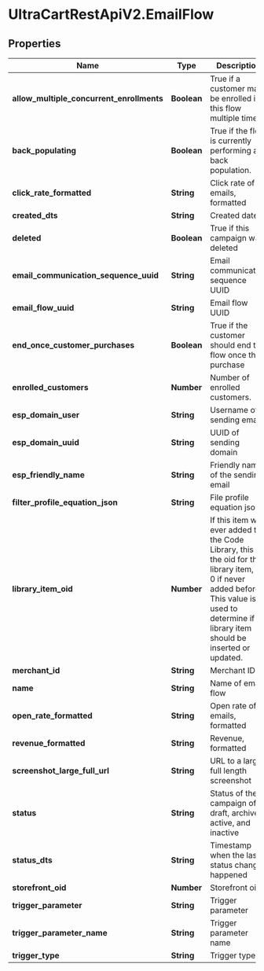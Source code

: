 # UltraCartRestApiV2.EmailFlow

## Properties
Name | Type | Description | Notes
------------ | ------------- | ------------- | -------------
**allow_multiple_concurrent_enrollments** | **Boolean** | True if a customer may be enrolled in this flow multiple times | [optional] 
**back_populating** | **Boolean** | True if the flow is currently performing a back population. | [optional] 
**click_rate_formatted** | **String** | Click rate of emails, formatted | [optional] 
**created_dts** | **String** | Created date | [optional] 
**deleted** | **Boolean** | True if this campaign was deleted | [optional] 
**email_communication_sequence_uuid** | **String** | Email communication sequence UUID | [optional] 
**email_flow_uuid** | **String** | Email flow UUID | [optional] 
**end_once_customer_purchases** | **Boolean** | True if the customer should end the flow once they purchase | [optional] 
**enrolled_customers** | **Number** | Number of enrolled customers. | [optional] 
**esp_domain_user** | **String** | Username of sending email | [optional] 
**esp_domain_uuid** | **String** | UUID of sending domain | [optional] 
**esp_friendly_name** | **String** | Friendly name of the sending email | [optional] 
**filter_profile_equation_json** | **String** | File profile equation json | [optional] 
**library_item_oid** | **Number** | If this item was ever added to the Code Library, this is the oid for that library item, or 0 if never added before.  This value is used to determine if a library item should be inserted or updated. | [optional] 
**merchant_id** | **String** | Merchant ID | [optional] 
**name** | **String** | Name of email flow | [optional] 
**open_rate_formatted** | **String** | Open rate of emails, formatted | [optional] 
**revenue_formatted** | **String** | Revenue, formatted | [optional] 
**screenshot_large_full_url** | **String** | URL to a large full length screenshot | [optional] 
**status** | **String** | Status of the campaign of draft, archived, active, and inactive | [optional] 
**status_dts** | **String** | Timestamp when the last status change happened | [optional] 
**storefront_oid** | **Number** | Storefront oid | [optional] 
**trigger_parameter** | **String** | Trigger parameter | [optional] 
**trigger_parameter_name** | **String** | Trigger parameter name | [optional] 
**trigger_type** | **String** | Trigger type | [optional] 


